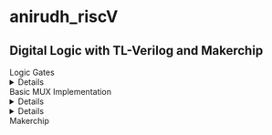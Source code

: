 # anirudh_riscV

## Digital Logic with TL-Verilog and Makerchip

<summary>Logic Gates</summary>

<details>

- Basic Logic gates
![image](https://github.com/ani171/anirudh_riscV/assets/97838595/6cdd0770-0171-468a-a179-f982d60f097b)

- Boolean operators

![image](https://github.com/ani171/anirudh_riscV/assets/97838595/77084ecf-baed-438b-81eb-cb7f67276076)

</details>

<summary>Basic MUX Implementation </summary>

<details>

![image](https://github.com/ani171/anirudh_riscV/assets/97838595/f20b8793-6d45-4d02-a7de-1b3b0e6895e6)

![image](https://github.com/ani171/anirudh_riscV/assets/97838595/30ac7884-1eaf-49a6-a48b-88d20ab29bb4)

- Ternary operator or a conditional operator, is a shorthand way of writing a conditional expression.

`condition ? expression_if_true : expression_if_false`

  - The condition is evaluated first.
  - If the condition is true, the expression immediately after the ? is executed and returned as the result.
  - If the condition is false, the expression immediately after the : is executed and returned as the result.

#### Chaining Ternary operator

![image](https://github.com/ani171/anirudh_riscV/assets/97838595/341c404f-beb6-46fa-b796-310c6973886c)

![image](https://github.com/ani171/anirudh_riscV/assets/97838595/07aac60a-9dd7-4300-ba10-dfb96de3ee0b)

- Equivalent Implementation

![image](https://github.com/ani171/anirudh_riscV/assets/97838595/8f274141-37be-4eff-8c92-6301a702328d)

![image](https://github.com/ani171/anirudh_riscV/assets/97838595/104fe22b-7e7c-413e-9ca6-fe9c028ee571)

</details>



<details>Makerchip</details>

<summary>Makerchip</summary>
